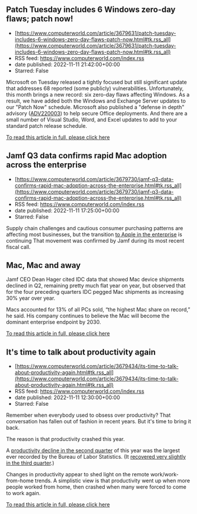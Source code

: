 ## Patch Tuesday includes 6 Windows zero-day flaws; patch now!
 - [https://www.computerworld.com/article/3679631/patch-tuesday-includes-6-windows-zero-day-flaws-patch-now.html#tk.rss_all](https://www.computerworld.com/article/3679631/patch-tuesday-includes-6-windows-zero-day-flaws-patch-now.html#tk.rss_all)
 - RSS feed: https://www.computerworld.com/index.rss
 - date published: 2022-11-11 21:42:00+00:00
 - Starred: False

<article>
	<section class="page">
<p>Microsoft on Tuesday released a tightly focused but still significant update that addresses 68 reported (some publicly) vulnerabilities. Unfortunately, this month brings a new record: six zero-day flaws affecting Windows. As a result, we have added both the Windows and Exchange Server updates to our "Patch Now" schedule. Microsoft also published a "defense in depth" advisory (<a href="https://msrc.microsoft.com/update-guide/en-US/vulnerability/ADV220003" rel="noopener nofollow" target="_blank">ADV220003</a>) to help secure Office deployments. And there are a small number of Visual Studio, Word, and Excel updates to add to your standard patch release schedule.</p><p class="jumpTag"><a href="https://www.computerworld.com/article/3679631/patch-tuesday-includes-6-windows-zero-day-flaws-patch-now.html#jump">To read this article in full, please click here</a></p></section></article>

## Jamf Q3 data confirms rapid Mac adoption across the enterprise
 - [https://www.computerworld.com/article/3679730/jamf-q3-data-confirms-rapid-mac-adoption-across-the-enterprise.html#tk.rss_all](https://www.computerworld.com/article/3679730/jamf-q3-data-confirms-rapid-mac-adoption-across-the-enterprise.html#tk.rss_all)
 - RSS feed: https://www.computerworld.com/index.rss
 - date published: 2022-11-11 17:25:00+00:00
 - Starred: False

<article>
	<section class="page">
<p>Supply chain challenges and cautious consumer purchasing patterns are affecting most businesses, but the transition <a href="https://www.computerworld.com/article/3678309/apples-q4-results-show-growth-in-interesting-times.html">to Apple in the enterprise</a> is continuing That movement was confirmed by Jamf during its most recent fiscal call.</p><h2><strong>Mac, Mac and away</strong></h2>
<p>Jamf CEO Dean Hager cited IDC data that showed Mac device shipments declined in Q2, remaining pretty much flat year on year, but observed that for the four preceding quarters IDC pegged Mac shipments as increasing 30% year over year.</p><p>Macs accounted for 13% of all PCs sold, “the highest Mac share on record,” he said. His company continues to believe the Mac will become the dominant enterprise endpoint by 2030.</p><p class="jumpTag"><a href="https://www.computerworld.com/article/3679730/jamf-q3-data-confirms-rapid-mac-adoption-across-the-enterprise.html#jump">To read this article in full, please click here</a></p></section></article>

## It's time to talk about productivity again
 - [https://www.computerworld.com/article/3679434/its-time-to-talk-about-productivity-again.html#tk.rss_all](https://www.computerworld.com/article/3679434/its-time-to-talk-about-productivity-again.html#tk.rss_all)
 - RSS feed: https://www.computerworld.com/index.rss
 - date published: 2022-11-11 12:30:00+00:00
 - Starred: False

<article>
	<section class="page">
<p>Remember when everybody used to obsess over productivity? That conversation has fallen out of fashion in recent years. But it's time to bring it back.</p><p>The reason is that productivity crashed this year.</p><p>A <a href="https://www.bls.gov/opub/ted/2022/nonfarm-business-labor-productivity-down-4-6-percent-in-second-quarter-2022.htm" rel="nofollow">productivity decline in the second quarter</a> of this year was the largest ever recorded by the Bureau of Labor Statistics. (It <a href="https://www.computerworld.com/article/3678971/are-in-office-mandates-killing-productivity.html">recovered very slightly in the third quarter</a>.)</p><p>Changes in productivity appear to shed light on the remote work/work-from-home trends. A simplistic view is that productivity went up when more people worked from home, then crashed when many were forced to come to work again.</p><p class="jumpTag"><a href="https://www.computerworld.com/article/3679434/its-time-to-talk-about-productivity-again.html#jump">To read this article in full, please click here</a></p></section></article>
